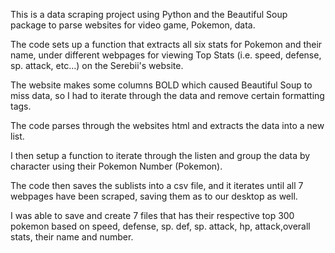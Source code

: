 This is a data scraping project using Python and the Beautiful Soup package to parse websites for video game, Pokemon, data.

The code sets up a function that extracts all six stats for Pokemon and their name, under different webpages for viewing Top Stats (i.e. speed, defense, sp. attack, etc...) on the Serebii's website.

The website makes some columns BOLD which caused Beautiful Soup to miss data, so I had to iterate through the data and remove certain formatting tags.

The code parses through the websites html and extracts the data into a new list.

I then setup a function to iterate through the listen and group the data by character using their Pokemon Number (Pokemon).

The code then saves the sublists into a csv file, and it iterates until all 7 webpages have been scraped, saving them as to our desktop as well.

I was able to save and create 7 files that has their respective top 300 pokemon  based on speed, defense, sp. def, sp. attack, hp, attack,overall stats, their name and number.


